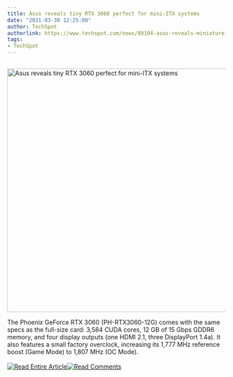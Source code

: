 ```yaml
---
title: Asus reveals tiny RTX 3060 perfect for mini-ITX systems
date: "2021-03-30 12:25:00"
author: TechSpot
authorlink: https://www.techspot.com/news/89104-asus-reveals-miniature-rtx-3060-perfect-mini-itx.html
tags:
- TechSpot
---
```

<a href="https://www.techspot.com/news/89104-asus-reveals-miniature-rtx-3060-perfect-mini-itx.html" target="_blank"><img src="https://static.techspot.com/images2/news/ts3_thumbs/2021/03/2021-03-30-ts3_thumbs-b65.jpg" width="800" height="560" style="padding: 15px 0" title="Asus reveals tiny RTX 3060 perfect for mini-ITX systems" /></a><br />The Phoenix GeForce RTX 3060 (PH-RTX3060-12G) comes with the same specs as the full-size card: 3,584 CUDA cores, 12 GB of 15 Gbps GDDR6 memory, and four display outputs (one HDMI 2.1, three DisplayPort 1.4a). It also features a small factory overclock, increasing its 1,777 MHz reference boost (Game Mode) to 1,807 MHz (OC Mode).<br /><br /><a href="https://www.techspot.com/news/89104-asus-reveals-miniature-rtx-3060-perfect-mini-itx.html"><img src="https://static.techspot.com/images/rss/rss_buttons_01.png" border="0" alt="Read Entire Article" /></a><a href="https://www.techspot.com/news/89104-asus-reveals-miniature-rtx-3060-perfect-mini-itx.html#comments"><img src="https://static.techspot.com/images/rss/rss_buttons_02.png" border="0" alt="Read Comments" /></a><br /><br />